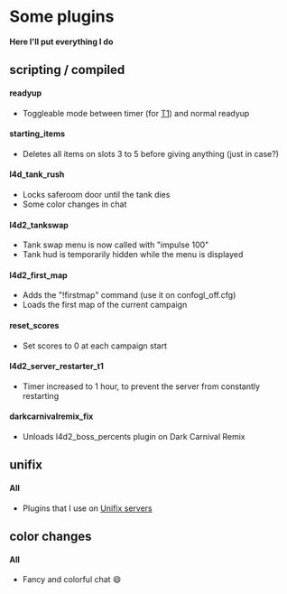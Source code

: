 # Some plugins
**Here I'll put everything I do**

## scripting / compiled
#### readyup
- Toggleable mode between timer (for [T1](https://github.com/misdocumeno/Unifix_T1)) and normal readyup

#### starting_items
- Deletes all items on slots 3 to 5 before giving anything (just in case?)

#### l4d_tank_rush
- Locks saferoom door until the tank dies
- Some color changes in chat

#### l4d2_tankswap
- Tank swap menu is now called with "impulse 100"
- Tank hud is temporarily hidden while the menu is displayed

#### l4d2_first_map
- Adds the "!firstmap" command (use it on confogl_off.cfg)
- Loads the first map of the current campaign

#### reset_scores
- Set scores to 0 at each campaign start

#### l4d2_server_restarter_t1
- Timer increased to 1 hour, to prevent the server from constantly restarting

#### darkcarnivalremix_fix
- Unloads l4d2_boss_percents plugin on Dark Carnival Remix

## unifix
#### All
- Plugins that I use on [Unifix servers](https://steamcommunity.com/groups/UnifixServers)

## color changes
#### All
- Fancy and colorful chat 😄
